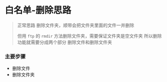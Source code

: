 # 白名单-删除思路

> 正常思路
> 删除文件夹，顺带会把文件夹里面的文件一并删除
> 
> 但用 `ftp` 的 `rmdir` 方法删除文件夹，需要保证文件夹是空文件夹
> 所以删除功能就需要分成两个部分
> 删除文件和删除文件夹

### 主要步骤
- 删除文件
- 删除文件夹

